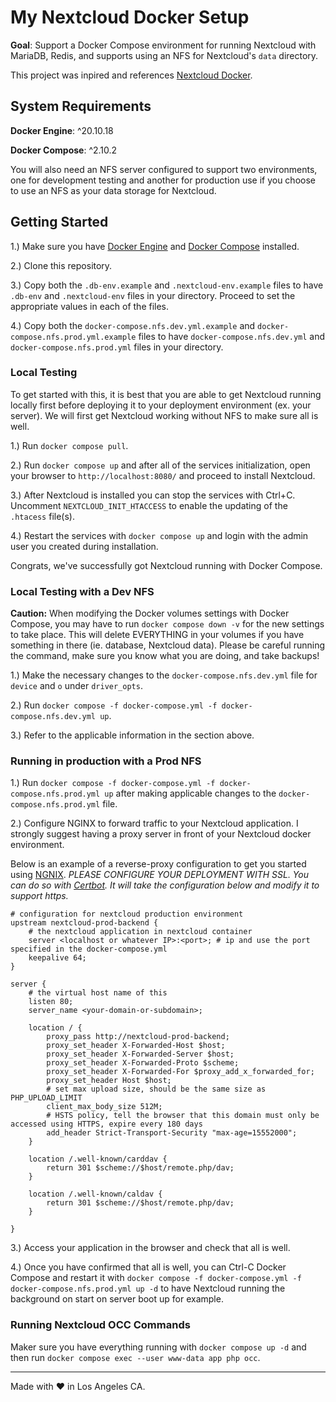 # My Nextcloud Docker Setup

**Goal**: Support a Docker Compose environment for running Nextcloud with MariaDB, Redis, and supports using an NFS for Nextcloud's `data` directory. 

This project was inpired and references [Nextcloud Docker](https://github.com/nextcloud/docker).

## System Requirements

**Docker Engine**: ^20.10.18

**Docker Compose**: ^2.10.2

You will also need an NFS server configured to support two environments, one for development testing and another for production use if you choose to use an NFS as
your  data storage for Nextcloud.

## Getting Started

1.) Make sure you have [Docker Engine](https://www.docker.com/) and [Docker Compose](https://docs.docker.com/compose/) installed.

2.) Clone this repository.

3.) Copy both the `.db-env.example` and `.nextcloud-env.example` files to have `.db-env` and `.nextcloud-env` files in your directory. Proceed to set the appropriate values in each of the files.

4.) Copy both the `docker-compose.nfs.dev.yml.example` and `docker-compose.nfs.prod.yml.example` files to have `docker-compose.nfs.dev.yml` and `docker-compose.nfs.prod.yml` files in your directory.

### Local Testing

To get started with this, it is best that you are able to get Nextcloud running locally first before deploying it to your deployment environment (ex. your server).
We will first get Nextcloud working without NFS to make sure all is well.

1.) Run `docker compose pull`.

2.) Run `docker compose up` and after all of the services initialization, open your browser to `http://localhost:8080/` and proceed to install Nextcloud.

3.) After Nextcloud is installed you can stop the services with Ctrl+C. Uncomment `NEXTCLOUD_INIT_HTACCESS` to enable the updating of the `.htacess` file(s).

4.) Restart the services with `docker compose up` and login with the admin user you created during installation.

Congrats, we've successfully got Nextcloud running with Docker Compose.

### Local Testing with a Dev NFS

**Caution:** When modifying the Docker volumes settings with Docker Compose, you may have to run `docker compose down -v` for the new
settings to take place. This will delete EVERYTHING in your volumes if you have something in there (ie. database, Nextcloud data). Please be
careful running the command, make sure you know what you are doing, and take backups!

1.) Make the necessary changes to the `docker-compose.nfs.dev.yml` file for `device` and `o` under `driver_opts`.

2.) Run `docker compose -f docker-compose.yml -f docker-compose.nfs.dev.yml up`.

3.) Refer to the applicable information in the section above.

### Running in production with a Prod NFS

1.) Run `docker compose -f docker-compose.yml -f docker-compose.nfs.prod.yml up` after making applicable changes to the `docker-compose.nfs.prod.yml` file.

2.) Configure NGINX to forward traffic to your Nextcloud application. I strongly suggest having a proxy server in front of your Nextcloud docker environment.

Below is an example of a reverse-proxy configuration to get you started using [NGNIX](https://www.nginx.com/).
*PLEASE CONFIGURE YOUR DEPLOYMENT WITH SSL. You can do so with [Certbot](https://certbot.eff.org/). It will take the configuration below
and modify it to support https.*

```
# configuration for nextcloud production environment
upstream nextcloud-prod-backend {
    # the nextcloud application in nextcloud container
    server <localhost or whatever IP>:<port>; # ip and use the port specified in the docker-compose.yml
    keepalive 64;
}

server {
    # the virtual host name of this
    listen 80;
    server_name <your-domain-or-subdomain>;

    location / {
        proxy_pass http://nextcloud-prod-backend;
        proxy_set_header X-Forwarded-Host $host;
        proxy_set_header X-Forwarded-Server $host;
        proxy_set_header X-Forwarded-Proto $scheme;
        proxy_set_header X-Forwarded-For $proxy_add_x_forwarded_for;
        proxy_set_header Host $host;
        # set max upload size, should be the same size as PHP_UPLOAD_LIMIT
        client_max_body_size 512M;
        # HSTS policy, tell the browser that this domain must only be accessed using HTTPS, expire every 180 days
        add_header Strict-Transport-Security "max-age=15552000";
    }

    location /.well-known/carddav {
        return 301 $scheme://$host/remote.php/dav;
    }

    location /.well-known/caldav {
        return 301 $scheme://$host/remote.php/dav;
    }

}
```
3.) Access your application in the browser and check that all is well.

4.) Once you have confirmed that all is well, you can Ctrl-C Docker Compose and restart it with `docker compose -f docker-compose.yml -f docker-compose.nfs.prod.yml up -d` to have Nextcloud running the background on start on server boot up for example.

###  Running Nextcloud OCC Commands

Maker sure you have everything running with `docker compose up -d` and then run `docker compose exec --user www-data app php occ`.

----------------------------------------------------------------------------------------------------------
Made with ♥ in Los Angeles CA.